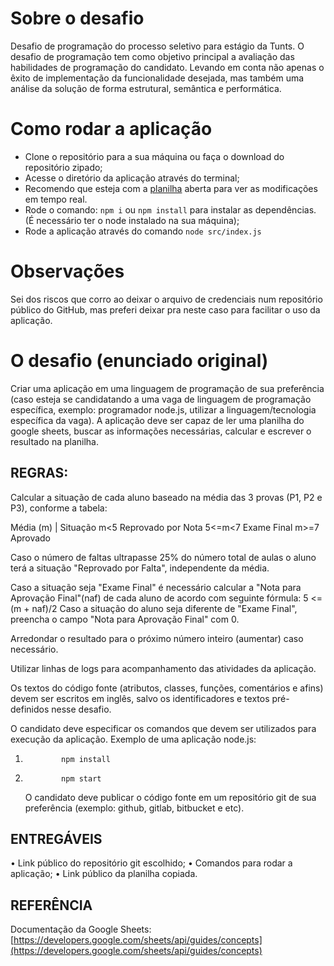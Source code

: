 # Sobre o desafio

Desafio de programação do processo seletivo para estágio da Tunts. O desafio de programação tem como objetivo principal a avaliação das habilidades de programação do candidato. Levando em conta não apenas o êxito de implementação da funcionalidade desejada, mas também uma análise da solução de forma estrutural, semântica e performática.

# Como rodar a aplicação

- Clone o repositório para a sua máquina ou faça o download do repositório zipado;
- Acesse o diretório da aplicação através do terminal;
- Recomendo que esteja com a [planilha](https://docs.google.com/spreadsheets/d/1V28aRL4tmisJRIET7mMaAbAR1MDg9DN6_neOoW-iThE/edit#gid=0) aberta para ver as modificações em tempo real.
- Rode o comando: `npm i` ou `npm install` para instalar as dependências. (É necessário ter o node instalado na sua máquina);
- Rode a aplicação através do comando `node src/index.js`

# Observações

Sei dos riscos que corro ao deixar o arquivo de credenciais num repositório público do GitHub, mas preferi deixar pra neste caso para facilitar o uso da aplicação.

# O desafio (enunciado original)

Criar uma aplicação em uma linguagem de programação de sua preferência (caso esteja se candidatando a uma vaga de linguagem de programação específica, exemplo: programador node.js, utilizar a linguagem/tecnologia específica da vaga). A aplicação deve ser capaz de ler uma planilha do google sheets, buscar as informações necessárias, calcular e escrever o resultado na planilha.

## REGRAS:

Calcular a situação de cada aluno baseado na média das 3 provas (P1, P2 e P3), conforme a tabela:

Média (m) | Situação
m<5 Reprovado por Nota
5<=m<7 Exame Final
m>=7 Aprovado

Caso o número de faltas ultrapasse 25% do número total de aulas o aluno terá a situação "Reprovado por Falta", independente da média.

Caso a situação seja "Exame Final" é necessário calcular a "Nota para Aprovação Final"(naf) de cada aluno de acordo com seguinte fórmula:
5 <= (m + naf)/2
Caso a situação do aluno seja diferente de "Exame Final", preencha o campo "Nota para Aprovação Final" com 0.

Arredondar o resultado para o próximo número inteiro (aumentar) caso necessário.

Utilizar linhas de logs para acompanhamento das atividades da aplicação.

Os textos do código fonte (atributos, classes, funções, comentários e afins) devem ser escritos em inglês, salvo os identificadores e textos pré-definidos nesse desafio.

O candidato deve especificar os comandos que devem ser utilizados para execução da aplicação. Exemplo de uma aplicação node.js:

1.             npm install
2.             npm start
    O candidato deve publicar o código fonte em um repositório git de sua preferência (exemplo: github, gitlab, bitbucket e etc).

## ENTREGÁVEIS

• Link público do repositório git escolhido;
• Comandos para rodar a aplicação;
• Link público da planilha copiada.

## REFERÊNCIA

Documentação da Google Sheets: [https://developers.google.com/sheets/api/guides/concepts](https://developers.google.com/sheets/api/guides/concepts)
